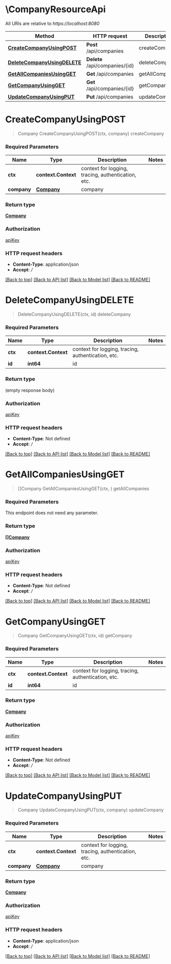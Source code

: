 # \CompanyResourceApi

All URIs are relative to *https://localhost:8080*

Method | HTTP request | Description
------------- | ------------- | -------------
[**CreateCompanyUsingPOST**](CompanyResourceApi.md#CreateCompanyUsingPOST) | **Post** /api/companies | createCompany
[**DeleteCompanyUsingDELETE**](CompanyResourceApi.md#DeleteCompanyUsingDELETE) | **Delete** /api/companies/{id} | deleteCompany
[**GetAllCompaniesUsingGET**](CompanyResourceApi.md#GetAllCompaniesUsingGET) | **Get** /api/companies | getAllCompanies
[**GetCompanyUsingGET**](CompanyResourceApi.md#GetCompanyUsingGET) | **Get** /api/companies/{id} | getCompany
[**UpdateCompanyUsingPUT**](CompanyResourceApi.md#UpdateCompanyUsingPUT) | **Put** /api/companies | updateCompany


# **CreateCompanyUsingPOST**
> Company CreateCompanyUsingPOST(ctx, company)
createCompany

### Required Parameters

Name | Type | Description  | Notes
------------- | ------------- | ------------- | -------------
 **ctx** | **context.Context** | context for logging, tracing, authentication, etc.
  **company** | [**Company**](Company.md)| company | 

### Return type

[**Company**](Company.md)

### Authorization

[apiKey](../README.md#apiKey)

### HTTP request headers

 - **Content-Type**: application/json
 - **Accept**: */*

[[Back to top]](#) [[Back to API list]](../README.md#documentation-for-api-endpoints) [[Back to Model list]](../README.md#documentation-for-models) [[Back to README]](../README.md)

# **DeleteCompanyUsingDELETE**
> DeleteCompanyUsingDELETE(ctx, id)
deleteCompany

### Required Parameters

Name | Type | Description  | Notes
------------- | ------------- | ------------- | -------------
 **ctx** | **context.Context** | context for logging, tracing, authentication, etc.
  **id** | **int64**| id | 

### Return type

 (empty response body)

### Authorization

[apiKey](../README.md#apiKey)

### HTTP request headers

 - **Content-Type**: Not defined
 - **Accept**: */*

[[Back to top]](#) [[Back to API list]](../README.md#documentation-for-api-endpoints) [[Back to Model list]](../README.md#documentation-for-models) [[Back to README]](../README.md)

# **GetAllCompaniesUsingGET**
> []Company GetAllCompaniesUsingGET(ctx, )
getAllCompanies

### Required Parameters
This endpoint does not need any parameter.

### Return type

[**[]Company**](Company.md)

### Authorization

[apiKey](../README.md#apiKey)

### HTTP request headers

 - **Content-Type**: Not defined
 - **Accept**: */*

[[Back to top]](#) [[Back to API list]](../README.md#documentation-for-api-endpoints) [[Back to Model list]](../README.md#documentation-for-models) [[Back to README]](../README.md)

# **GetCompanyUsingGET**
> Company GetCompanyUsingGET(ctx, id)
getCompany

### Required Parameters

Name | Type | Description  | Notes
------------- | ------------- | ------------- | -------------
 **ctx** | **context.Context** | context for logging, tracing, authentication, etc.
  **id** | **int64**| id | 

### Return type

[**Company**](Company.md)

### Authorization

[apiKey](../README.md#apiKey)

### HTTP request headers

 - **Content-Type**: Not defined
 - **Accept**: */*

[[Back to top]](#) [[Back to API list]](../README.md#documentation-for-api-endpoints) [[Back to Model list]](../README.md#documentation-for-models) [[Back to README]](../README.md)

# **UpdateCompanyUsingPUT**
> Company UpdateCompanyUsingPUT(ctx, company)
updateCompany

### Required Parameters

Name | Type | Description  | Notes
------------- | ------------- | ------------- | -------------
 **ctx** | **context.Context** | context for logging, tracing, authentication, etc.
  **company** | [**Company**](Company.md)| company | 

### Return type

[**Company**](Company.md)

### Authorization

[apiKey](../README.md#apiKey)

### HTTP request headers

 - **Content-Type**: application/json
 - **Accept**: */*

[[Back to top]](#) [[Back to API list]](../README.md#documentation-for-api-endpoints) [[Back to Model list]](../README.md#documentation-for-models) [[Back to README]](../README.md)

